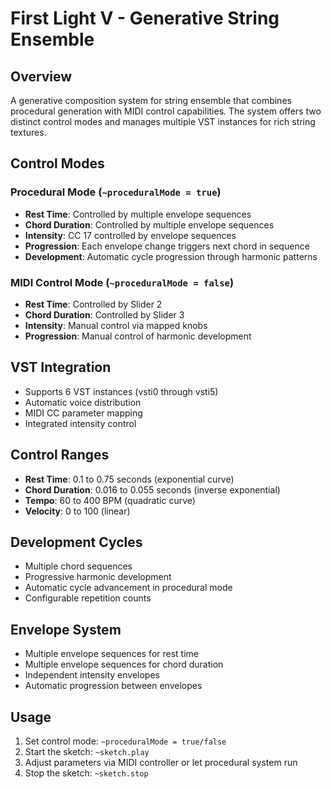 # First Light V - Generative String Ensemble

## Overview
A generative composition system for string ensemble that combines procedural generation with MIDI control capabilities. The system offers two distinct control modes and manages multiple VST instances for rich string textures.

## Control Modes

### Procedural Mode (`~proceduralMode = true`)
- **Rest Time**: Controlled by multiple envelope sequences
- **Chord Duration**: Controlled by multiple envelope sequences
- **Intensity**: CC 17 controlled by envelope sequences
- **Progression**: Each envelope change triggers next chord in sequence
- **Development**: Automatic cycle progression through harmonic patterns

### MIDI Control Mode (`~proceduralMode = false`)
- **Rest Time**: Controlled by Slider 2
- **Chord Duration**: Controlled by Slider 3
- **Intensity**: Manual control via mapped knobs
- **Progression**: Manual control of harmonic development

## VST Integration
- Supports 6 VST instances (vsti0 through vsti5)
- Automatic voice distribution
- MIDI CC parameter mapping
- Integrated intensity control

## Control Ranges
- **Rest Time**: 0.1 to 0.75 seconds (exponential curve)
- **Chord Duration**: 0.016 to 0.055 seconds (inverse exponential)
- **Tempo**: 60 to 400 BPM (quadratic curve)
- **Velocity**: 0 to 100 (linear)

## Development Cycles
- Multiple chord sequences
- Progressive harmonic development
- Automatic cycle advancement in procedural mode
- Configurable repetition counts

## Envelope System
- Multiple envelope sequences for rest time
- Multiple envelope sequences for chord duration
- Independent intensity envelopes
- Automatic progression between envelopes

## Usage
1. Set control mode: `~proceduralMode = true/false`
2. Start the sketch: `~sketch.play`
3. Adjust parameters via MIDI controller or let procedural system run
4. Stop the sketch: `~sketch.stop` 